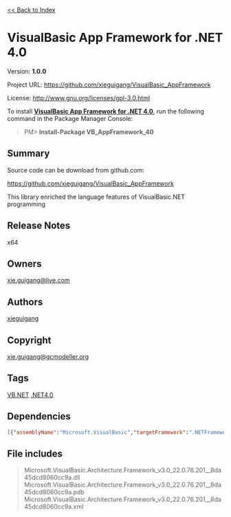 [<< Back to Index](https://github.com/xieguigang/nuget-backup)
# VisualBasic App Framework for .NET 4.0

Version: **1.0.0**

Project URL: https://github.com/xieguigang/VisualBasic_AppFramework

License: http://www.gnu.org/licenses/gpl-3.0.html

To install **[VisualBasic App Framework for .NET 4.0](https://www.nuget.org/packages/VB_AppFramework_40/)**, run the following command in the Package Manager Console:
> PM>  **Install-Package VB_AppFramework_40**


## Summary
Source code can be download from github.com:

https://github.com/xieguigang/VisualBasic_AppFramework

This library enriched the language features of VisualBasic.NET programming
## Release Notes
x64
## Owners
xie.guigang@live.com
## Authors
[xieguigang](https://www.nuget.org/profiles/xieguigang)
## Copyright
xie.guigang@gcmodeller.org
## Tags
[VB.NET](https://www.nuget.org/packages?q=Tags%3A"VB.NET") [.NET4.0](https://www.nuget.org/packages?q=Tags%3A".NET4.0")
## Dependencies
>
```json
[{"assemblyName":"Microsoft.VisualBasic","targetFramework":".NETFramework4.0"}]
```


## File includes
> Microsoft.VisualBasic.Architecture.Framework_v3.0_22.0.76.201__8da45dcd8060cc9a.dll<br />
> Microsoft.VisualBasic.Architecture.Framework_v3.0_22.0.76.201__8da45dcd8060cc9a.pdb<br />
> Microsoft.VisualBasic.Architecture.Framework_v3.0_22.0.76.201__8da45dcd8060cc9a.xml<br />
